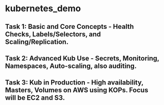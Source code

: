 # kubernetes_demo

## Task 1: Basic and Core Concepts - Health Checks, Labels/Selectors, and Scaling/Replication.

## Task 2: Advanced Kub Use - Secrets, Monitoring, Namespaces, Auto-scaling, also auditing.

## Task 3: Kub in Production - High availability, Masters, Volumes on AWS using KOPs. Focus will be EC2 and S3.
